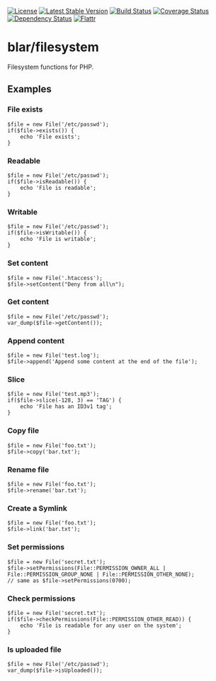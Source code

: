 [![License](https://poser.pugx.org/blar/filesystem/license)](https://packagist.org/packages/blar/filesystem)
[![Latest Stable Version](https://poser.pugx.org/blar/filesystem/v/stable)](https://packagist.org/packages/blar/filesystem)
[![Build Status](https://travis-ci.org/blar/filesystem.svg?branch=master)](https://travis-ci.org/blar/filesystem)
[![Coverage Status](https://coveralls.io/repos/blar/filesystem/badge.svg?branch=master&service=github)](https://coveralls.io/github/blar/filesystem?branch=master)
[![Dependency Status](https://gemnasium.com/blar/filesystem.svg)](https://gemnasium.com/blar/filesystem)
[![Flattr](https://button.flattr.com/flattr-badge-large.png)](https://flattr.com/submit/auto?user_id=Blar&url=https%3A%2F%2Fgithub.com%2Fblar%2Farchive)

# blar/filesystem

Filesystem functions for PHP.

## Examples

### File exists

    $file = new File('/etc/passwd');
    if($file->exists()) {
        echo 'File exists';
    }

### Readable

    $file = new File('/etc/passwd');
    if($file->isReadable()) {
        echo 'File is readable';
    }

### Writable

    $file = new File('/etc/passwd');
    if($file->isWritable()) {
        echo 'File is writable';
    }

### Set content

    $file = new File('.htaccess');
    $file->setContent("Deny from all\n");

### Get content

    $file = new File('/etc/passwd');
    var_dump($file->getContent());

### Append content

    $file = new File('test.log');
    $file->append('Append some content at the end of the file');

### Slice

    $file = new File('test.mp3');
    if($file->slice(-128, 3) == 'TAG') {
        echo 'File has an ID3v1 tag';
    }

### Copy file

    $file = new File('foo.txt');
    $file->copy('bar.txt');

### Rename file

    $file = new File('foo.txt');
    $file->rename('bar.txt');

### Create a Symlink

    $file = new File('foo.txt');
    $file->link('bar.txt');

### Set permissions

    $file = new File('secret.txt');
    $file->setPermissions(File::PERMISSION_OWNER_ALL | File::PERMISSION_GROUP_NONE | File::PERMISSION_OTHER_NONE);
    // same as $file->setPermissions(0700);

### Check permissions

    $file = new File('secret.txt');
    if($file->checkPermissions(File::PERMISSION_OTHER_READ)) {
        echo 'File is readable for any user on the system';
    }

### Is uploaded file

    $file = new File('/etc/passwd');
    var_dump($file->isUploaded());
